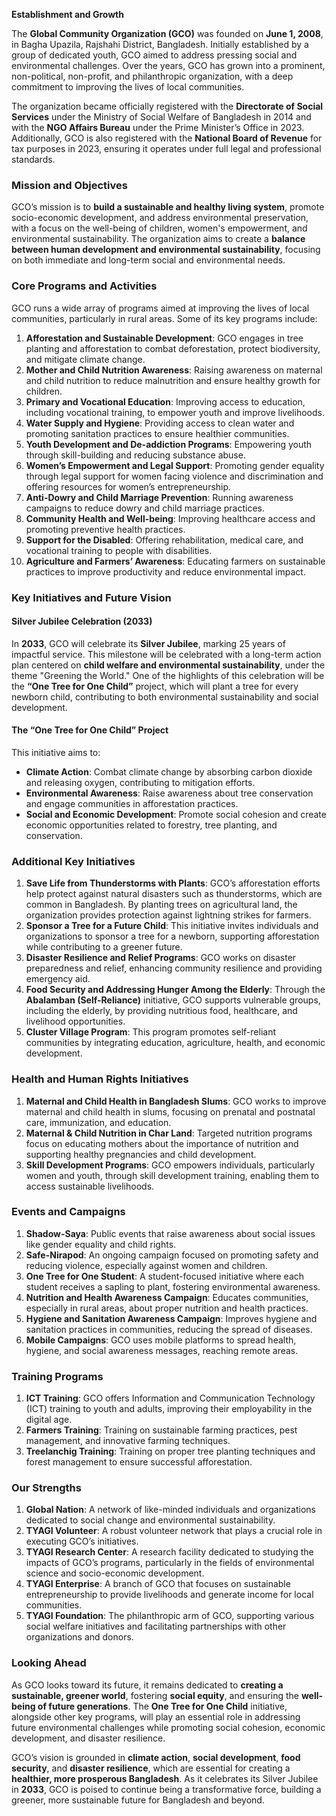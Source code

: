 **Establishment and Growth**

The **Global Community Organization (GCO)** was founded on **June 1, 2008**, in Bagha Upazila, Rajshahi District, Bangladesh. Initially established by a group of dedicated youth, GCO aimed to address pressing social and environmental challenges. Over the years, GCO has grown into a prominent, non-political, non-profit, and philanthropic organization, with a deep commitment to improving the lives of local communities.

The organization became officially registered with the **Directorate of Social Services** under the Ministry of Social Welfare of Bangladesh in 2014 and with the **NGO Affairs Bureau** under the Prime Minister’s Office in 2023. Additionally, GCO is also registered with the **National Board of Revenue** for tax purposes in 2023, ensuring it operates under full legal and professional standards.

### Mission and Objectives

GCO’s mission is to **build a sustainable and healthy living system**, promote socio-economic development, and address environmental preservation, with a focus on the well-being of children, women's empowerment, and environmental sustainability. The organization aims to create a **balance between human development and environmental sustainability**, focusing on both immediate and long-term social and environmental needs.

### Core Programs and Activities

GCO runs a wide array of programs aimed at improving the lives of local communities, particularly in rural areas. Some of its key programs include:

1. **Afforestation and Sustainable Development**: GCO engages in tree planting and afforestation to combat deforestation, protect biodiversity, and mitigate climate change.
2. **Mother and Child Nutrition Awareness**: Raising awareness on maternal and child nutrition to reduce malnutrition and ensure healthy growth for children.
3. **Primary and Vocational Education**: Improving access to education, including vocational training, to empower youth and improve livelihoods.
4. **Water Supply and Hygiene**: Providing access to clean water and promoting sanitation practices to ensure healthier communities.
5. **Youth Development and De-addiction Programs**: Empowering youth through skill-building and reducing substance abuse.
6. **Women’s Empowerment and Legal Support**: Promoting gender equality through legal support for women facing violence and discrimination and offering resources for women’s entrepreneurship.
7. **Anti-Dowry and Child Marriage Prevention**: Running awareness campaigns to reduce dowry and child marriage practices.
8. **Community Health and Well-being**: Improving healthcare access and promoting preventive health practices.
9. **Support for the Disabled**: Offering rehabilitation, medical care, and vocational training to people with disabilities.
10. **Agriculture and Farmers’ Awareness**: Educating farmers on sustainable practices to improve productivity and reduce environmental impact.

### Key Initiatives and Future Vision

#### Silver Jubilee Celebration (2033)

In **2033**, GCO will celebrate its **Silver Jubilee**, marking 25 years of impactful service. This milestone will be celebrated with a long-term action plan centered on **child welfare and environmental sustainability**, under the theme "Greening the World." One of the highlights of this celebration will be the **“One Tree for One Child”** project, which will plant a tree for every newborn child, contributing to both environmental sustainability and social development.

#### The “One Tree for One Child” Project

This initiative aims to:

- **Climate Action**: Combat climate change by absorbing carbon dioxide and releasing oxygen, contributing to mitigation efforts.
- **Environmental Awareness**: Raise awareness about tree conservation and engage communities in afforestation practices.
- **Social and Economic Development**: Promote social cohesion and create economic opportunities related to forestry, tree planting, and conservation.

### Additional Key Initiatives

1. **Save Life from Thunderstorms with Plants**: GCO’s afforestation efforts help protect against natural disasters such as thunderstorms, which are common in Bangladesh. By planting trees on agricultural land, the organization provides protection against lightning strikes for farmers.
2. **Sponsor a Tree for a Future Child**: This initiative invites individuals and organizations to sponsor a tree for a newborn, supporting afforestation while contributing to a greener future.
3. **Disaster Resilience and Relief Programs**: GCO works on disaster preparedness and relief, enhancing community resilience and providing emergency aid.
4. **Food Security and Addressing Hunger Among the Elderly**: Through the **Abalamban (Self-Reliance)** initiative, GCO supports vulnerable groups, including the elderly, by providing nutritious food, healthcare, and livelihood opportunities.
5. **Cluster Village Program**: This program promotes self-reliant communities by integrating education, agriculture, health, and economic development.

### Health and Human Rights Initiatives

1. **Maternal and Child Health in Bangladesh Slums**: GCO works to improve maternal and child health in slums, focusing on prenatal and postnatal care, immunization, and education.
2. **Maternal & Child Nutrition in Char Land**: Targeted nutrition programs focus on educating mothers about the importance of nutrition and supporting healthy pregnancies and child development.
3. **Skill Development Programs**: GCO empowers individuals, particularly women and youth, through skill development training, enabling them to access sustainable livelihoods.

### Events and Campaigns

1. **Shadow-Saya**: Public events that raise awareness about social issues like gender equality and child rights.
2. **Safe-Nirapod**: An ongoing campaign focused on promoting safety and reducing violence, especially against women and children.
3. **One Tree for One Student**: A student-focused initiative where each student receives a sapling to plant, fostering environmental awareness.
4. **Nutrition and Health Awareness Campaign**: Educates communities, especially in rural areas, about proper nutrition and health practices.
5. **Hygiene and Sanitation Awareness Campaign**: Improves hygiene and sanitation practices in communities, reducing the spread of diseases.
6. **Mobile Campaigns**: GCO uses mobile platforms to spread health, hygiene, and social awareness messages, reaching remote areas.

### Training Programs

1. **ICT Training**: GCO offers Information and Communication Technology (ICT) training to youth and adults, improving their employability in the digital age.
2. **Farmers Training**: Training on sustainable farming practices, pest management, and innovative farming techniques.
3. **Treelanchig Training**: Training on proper tree planting techniques and forest management to ensure successful afforestation.

### Our Strengths

1. **Global Nation**: A network of like-minded individuals and organizations dedicated to social change and environmental sustainability.
2. **TYAGI Volunteer**: A robust volunteer network that plays a crucial role in executing GCO’s initiatives.
3. **TYAGI Research Center**: A research facility dedicated to studying the impacts of GCO’s programs, particularly in the fields of environmental science and socio-economic development.
4. **TYAGI Enterprise**: A branch of GCO that focuses on sustainable entrepreneurship to provide livelihoods and generate income for local communities.
5. **TYAGI Foundation**: The philanthropic arm of GCO, supporting various social welfare initiatives and facilitating partnerships with other organizations and donors.

### Looking Ahead

As GCO looks toward its future, it remains dedicated to **creating a sustainable, greener world**, fostering **social equity**, and ensuring the **well-being of future generations**. The **One Tree for One Child** initiative, alongside other key programs, will play an essential role in addressing future environmental challenges while promoting social cohesion, economic development, and disaster resilience.

GCO’s vision is grounded in **climate action**, **social development**, **food security**, and **disaster resilience**, which are essential for creating a **healthier, more prosperous Bangladesh**. As it celebrates its Silver Jubilee in **2033**, GCO is poised to continue being a transformative force, building a greener, more sustainable future for Bangladesh and beyond.